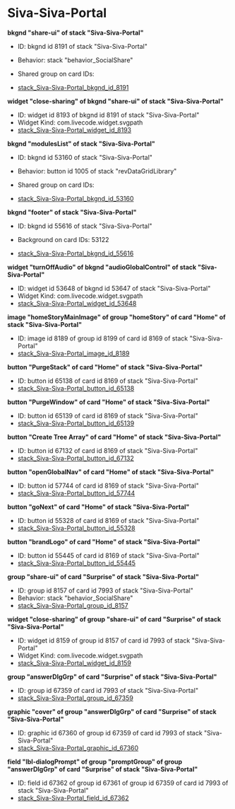 # Siva-Siva-Portal
**bkgnd "share-ui" of stack "Siva-Siva-Portal"**
* ID: bkgnd id 8191 of stack "Siva-Siva-Portal"
* Behavior: stack "behavior_SocialShare"

* Shared group on card IDs: 
* [stack_Siva-Siva-Portal_bkgnd_id_8191](./ScriptTracker/Siva-Siva-Portal_Scripts/stack_Siva-Siva-Portal_bkgnd_id_8191.livecodescript)

**widget "close-sharing" of bkgnd "share-ui" of stack "Siva-Siva-Portal"**
* ID: widget id 8193 of bkgnd id 8191 of stack "Siva-Siva-Portal"
* Widget Kind: com.livecode.widget.svgpath
* [stack_Siva-Siva-Portal_widget_id_8193](./ScriptTracker/Siva-Siva-Portal_Scripts/stack_Siva-Siva-Portal_widget_id_8193.livecodescript)

**bkgnd "modulesList" of stack "Siva-Siva-Portal"**
* ID: bkgnd id 53160 of stack "Siva-Siva-Portal"
* Behavior: button id 1005 of stack "revDataGridLibrary"

* Shared group on card IDs: 
* [stack_Siva-Siva-Portal_bkgnd_id_53160](./ScriptTracker/Siva-Siva-Portal_Scripts/stack_Siva-Siva-Portal_bkgnd_id_53160.livecodescript)

**bkgnd "footer" of stack "Siva-Siva-Portal"**
* ID: bkgnd id 55616 of stack "Siva-Siva-Portal"

* Background on card IDs: 53122
* [stack_Siva-Siva-Portal_bkgnd_id_55616](./ScriptTracker/Siva-Siva-Portal_Scripts/stack_Siva-Siva-Portal_bkgnd_id_55616.livecodescript)

**widget "turnOffAudio" of bkgnd "audioGlobalControl" of stack "Siva-Siva-Portal"**
* ID: widget id 53648 of bkgnd id 53647 of stack "Siva-Siva-Portal"
* Widget Kind: com.livecode.widget.svgpath
* [stack_Siva-Siva-Portal_widget_id_53648](./ScriptTracker/Siva-Siva-Portal_Scripts/stack_Siva-Siva-Portal_widget_id_53648.livecodescript)

**image "homeStoryMainImage" of group "homeStory" of card "Home" of stack "Siva-Siva-Portal"**
* ID: image id 8189 of group id 8199 of card id 8169 of stack "Siva-Siva-Portal"
* [stack_Siva-Siva-Portal_image_id_8189](./ScriptTracker/Siva-Siva-Portal_Scripts/stack_Siva-Siva-Portal_image_id_8189.livecodescript)

**button "PurgeStack" of card "Home" of stack "Siva-Siva-Portal"**
* ID: button id 65138 of card id 8169 of stack "Siva-Siva-Portal"
* [stack_Siva-Siva-Portal_button_id_65138](./ScriptTracker/Siva-Siva-Portal_Scripts/stack_Siva-Siva-Portal_button_id_65138.livecodescript)

**button "PurgeWindow" of card "Home" of stack "Siva-Siva-Portal"**
* ID: button id 65139 of card id 8169 of stack "Siva-Siva-Portal"
* [stack_Siva-Siva-Portal_button_id_65139](./ScriptTracker/Siva-Siva-Portal_Scripts/stack_Siva-Siva-Portal_button_id_65139.livecodescript)

**button "Create Tree Array" of card "Home" of stack "Siva-Siva-Portal"**
* ID: button id 67132 of card id 8169 of stack "Siva-Siva-Portal"
* [stack_Siva-Siva-Portal_button_id_67132](./ScriptTracker/Siva-Siva-Portal_Scripts/stack_Siva-Siva-Portal_button_id_67132.livecodescript)

**button "openGlobalNav" of card "Home" of stack "Siva-Siva-Portal"**
* ID: button id 57744 of card id 8169 of stack "Siva-Siva-Portal"
* [stack_Siva-Siva-Portal_button_id_57744](./ScriptTracker/Siva-Siva-Portal_Scripts/stack_Siva-Siva-Portal_button_id_57744.livecodescript)

**button "goNext" of card "Home" of stack "Siva-Siva-Portal"**
* ID: button id 55328 of card id 8169 of stack "Siva-Siva-Portal"
* [stack_Siva-Siva-Portal_button_id_55328](./ScriptTracker/Siva-Siva-Portal_Scripts/stack_Siva-Siva-Portal_button_id_55328.livecodescript)

**button "brandLogo" of card "Home" of stack "Siva-Siva-Portal"**
* ID: button id 55445 of card id 8169 of stack "Siva-Siva-Portal"
* [stack_Siva-Siva-Portal_button_id_55445](./ScriptTracker/Siva-Siva-Portal_Scripts/stack_Siva-Siva-Portal_button_id_55445.livecodescript)

**group "share-ui" of card "Surprise" of stack "Siva-Siva-Portal"**
* ID: group id 8157 of card id 7993 of stack "Siva-Siva-Portal"
* Behavior: stack "behavior_SocialShare"
* [stack_Siva-Siva-Portal_group_id_8157](./ScriptTracker/Siva-Siva-Portal_Scripts/stack_Siva-Siva-Portal_group_id_8157.livecodescript)

**widget "close-sharing" of group "share-ui" of card "Surprise" of stack "Siva-Siva-Portal"**
* ID: widget id 8159 of group id 8157 of card id 7993 of stack "Siva-Siva-Portal"
* Widget Kind: com.livecode.widget.svgpath
* [stack_Siva-Siva-Portal_widget_id_8159](./ScriptTracker/Siva-Siva-Portal_Scripts/stack_Siva-Siva-Portal_widget_id_8159.livecodescript)

**group "answerDlgGrp" of card "Surprise" of stack "Siva-Siva-Portal"**
* ID: group id 67359 of card id 7993 of stack "Siva-Siva-Portal"
* [stack_Siva-Siva-Portal_group_id_67359](./ScriptTracker/Siva-Siva-Portal_Scripts/stack_Siva-Siva-Portal_group_id_67359.livecodescript)

**graphic "cover" of group "answerDlgGrp" of card "Surprise" of stack "Siva-Siva-Portal"**
* ID: graphic id 67360 of group id 67359 of card id 7993 of stack "Siva-Siva-Portal"
* [stack_Siva-Siva-Portal_graphic_id_67360](./ScriptTracker/Siva-Siva-Portal_Scripts/stack_Siva-Siva-Portal_graphic_id_67360.livecodescript)

**field "lbl-dialogPrompt" of group "promptGroup" of group "answerDlgGrp" of card "Surprise" of stack "Siva-Siva-Portal"**
* ID: field id 67362 of group id 67361 of group id 67359 of card id 7993 of stack "Siva-Siva-Portal"
* [stack_Siva-Siva-Portal_field_id_67362](./ScriptTracker/Siva-Siva-Portal_Scripts/stack_Siva-Siva-Portal_field_id_67362.livecodescript)

